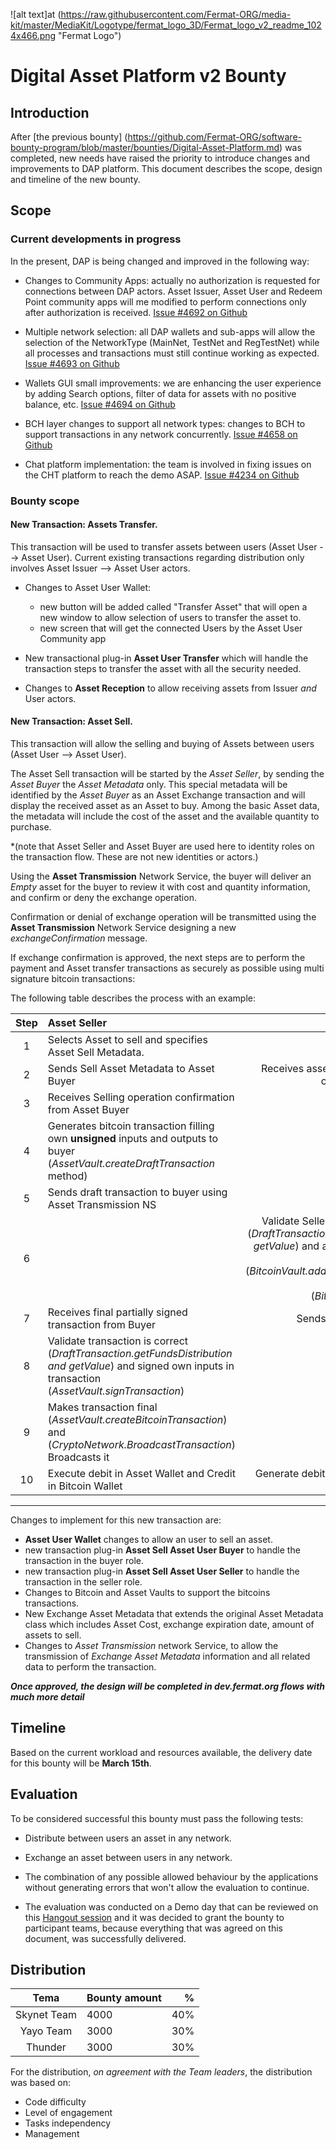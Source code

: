![alt text]at (https://raw.githubusercontent.com/Fermat-ORG/media-kit/master/MediaKit/Logotype/fermat_logo_3D/Fermat_logo_v2_readme_1024x466.png  "Fermat Logo")

# Digital Asset Platform v2 Bounty

## Introduction

After [the previous bounty] (https://github.com/Fermat-ORG/software-bounty-program/blob/master/bounties/Digital-Asset-Platform.md) was completed, new needs have raised the priority to introduce changes and improvements to DAP platform. This document describes the scope, design and timeline of the new bounty.

## Scope

### Current developments in progress

In the present, DAP is being changed and improved in the following way:

* Changes to Community Apps: actually no authorization is requested for connections between DAP actors. Asset Issuer, Asset User and Redeem Point community apps will me modified to perform connections only after authorization is received. [Issue #4692 on Github](https://github.com/bitDubai/fermat/issues/4692)

* Multiple network selection: all DAP wallets and sub-apps will allow the selection of the NetworkType (MainNet, TestNet and RegTestNet) while all processes and transactions must still continue working as expected. [Issue #4693 on Github](https://github.com/bitDubai/fermat/issues/4693)

* Wallets GUI small improvements: we are enhancing the user experience by adding Search options, filter of data for assets with no positive balance, etc. [Issue #4694 on Github](https://github.com/bitDubai/fermat/issues/4694)

* BCH layer changes to support all network types: changes to BCH to support transactions in any network concurrently. [Issue #4658 on Github](https://github.com/bitDubai/fermat/issues/4658)

* Chat platform implementation: the team is involved in fixing issues on the CHT platform to reach the demo ASAP. [Issue #4234 on Github](https://github.com/bitDubai/fermat/issues/4234)


### Bounty scope

#### New Transaction: Assets Transfer.

This transaction will be used to transfer assets between users (Asset User --> Asset User). Current existing transactions regarding distribution only involves Asset Issuer --> Asset User actors.

* Changes to Asset User Wallet: 
    * new button will be added called "Transfer Asset" that will open a new window to allow selection of users to transfer the asset to.
    * new screen that will get the connected Users by the Asset User Community app
    
* New transactional plug-in **Asset User Transfer** which will handle the transaction steps to transfer the asset with all the security needed.

* Changes to **Asset Reception** to allow receiving assets from Issuer *and* User actors.
    
#### New Transaction: Asset Sell.

This transaction will allow the selling and buying of Assets between users (Asset User --> Asset User).

The Asset Sell transaction will be started by the *Asset Seller*, by sending the *Asset Buyer* the *Asset Metadata* only. This special metadata will be identified by the *Asset Buyer* as an Asset Exchange transaction and will display the received asset as an Asset to buy. Among the basic Asset data, the metadata will include the cost of the asset and the available quantity to purchase.

*(note that Asset Seller and Asset Buyer are used here to identity roles on the transaction flow. These are not new identities or actors.)

Using the **Asset Transmission** Network Service, the buyer will deliver an *Empty* asset for the buyer to review it with cost and quantity information, and confirm or deny the exchange operation.

Confirmation or denial of exchange operation will be transmitted using the **Asset Transmission** Network Service designing a new *exchangeConfirmation* message.

If exchange confirmation is approved, the next steps are to perform the payment and Asset transfer transactions as securely as possible using multi signature bitcoin transactions:


The following table describes the process with an example:

| Step | Asset Seller | Asset Buyer |
|:---:|:---|---:|
|1|Selects Asset to sell and specifies Asset Sell Metadata. | |
|2|Sends Sell Asset Metadata to Asset Buyer | Receives asset information and confirms operation of buying a 1BTC.|
|3|Receives Selling operation confirmation from Asset Buyer| |
|4| Generates bitcoin transaction  filling own **unsigned** inputs and outputs to buyer (*AssetVault.createDraftTransaction* method) |
|5| Sends draft transaction to buyer using Asset Transmission NS| Received Draft transaction |
|6| | Validate Seller transaction is well formed (*DraftTransaction.getFundsDistribution and getValue*) and add own inputs and outputs for buyer  (*BitcoinVault.addInputsToDraftTransaction*). Transaction then is **signed** (*BitcoinVault.signTransaction*) |
|7| Receives final partially signed transaction from Buyer | Sends transaction to Asset Buyer|
|8| Validate transaction is correct (*DraftTransaction.getFundsDistribution and getValue*) and signed own inputs in transaction (*AssetVault.signTransaction*) | |
|9| Makes transaction final (*AssetVault.createBitcoinTransaction*) and (*CryptoNetwork.BroadcastTransaction*) Broadcasts it| |
|10| Execute debit in Asset Wallet and Credit in Bitcoin Wallet| Generate debit in Bitcoin Wallet and credit in Asset Wallet|

---

Changes to implement for this new transaction are:

* **Asset User Wallet** changes to allow an user to sell an asset.
* new transaction plug-in **Asset Sell Asset User Buyer** to handle the transaction in the buyer role.
* new transaction plug-in **Asset Sell Asset User Seller** to handle the transaction in the seller role.
* Changes to Bitcoin and Asset Vaults to support the bitcoins transactions.
* New Exchange Asset Metadata that extends the original Asset Metadata class which includes Asset Cost, exchange expiration date, amount of assets to sell.
* Changes to *Asset Transmission* network Service, to allow the transmission of *Exchange Asset Metadata* information and all related data to perform the transaction.

***Once approved, the design will be completed in dev.fermat.org flows with much more detail***
     

## Timeline

Based on the current workload and resources available, the delivery date for this bounty will be **March 15th**.

## Evaluation

To be considered successful this bounty must pass the following tests:

* Distribute between users an asset in any network.
* Exchange an asset between users in any network.
* The combination of any possible allowed behaviour by the applications without generating errors that won't allow the evaluation to continue.

* The evaluation was conducted on a Demo day that can be reviewed on this [Hangout session](https://www.youtube.com/watch?v=nysLHEIv6U4)
and it was decided to grant the bounty to participant teams, because everything that was agreed on this document, was successfully delivered.

## Distribution

| Tema | Bounty amount | % |
|:---:|:---|---:|
|Skynet Team|4000|40%|
|Yayo Team |3000|30%|
|Thunder|3000|30%|

For the distribution, *on agreement with the Team leaders*, the distribution was based on:

* Code difficulty
* Level of engagement
* Tasks independency
* Management


